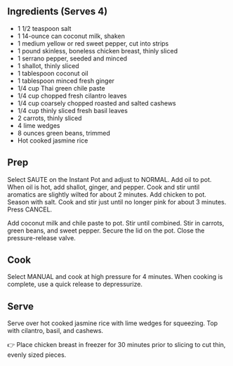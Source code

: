Ingredients (Serves 4)
----------------------

* 1 1/2 teaspoon salt
* 1 14-ounce can coconut milk, shaken
* 1 medium yellow or red sweet pepper, cut into strips
* 1 pound skinless, boneless chicken breast, thinly sliced
* 1 serrano pepper, seeded and minced
* 1 shallot, thinly sliced
* 1 tablespoon coconut oil
* 1 tablespoon minced fresh ginger
* 1/4 cup Thai green chile paste
* 1/4 cup chopped fresh cilantro leaves
* 1/4 cup coarsely chopped roasted and salted cashews
* 1/4 cup thinly sliced fresh basil leaves
* 2 carrots, thinly sliced
* 4 lime wedges
* 8 ounces green beans, trimmed
* Hot cooked jasmine rice

Prep
----

Select SAUTE on the Instant Pot and adjust to NORMAL. Add oil to pot. When oil is hot, add shallot, ginger, and pepper. Cook and stir until aromatics are slightly wilted for about 2 minutes. Add chicken to pot. Season with salt. Cook and stir just until no longer pink for about 3 minutes. Press CANCEL.

Add coconut milk and chile paste to pot. Stir until combined. Stir in carrots, green beans, and sweet pepper. Secure the lid on the pot. Close the pressure-release valve.

Cook
----

Select MANUAL and cook at high pressure for 4 minutes. When cooking is complete, use a quick release to depressurize.

Serve
-----

Serve over hot cooked jasmine rice with lime wedges for squeezing. Top with cilantro, basil, and cashews.

👉 Place chicken breast in freezer for 30 minutes prior to slicing to cut thin, evenly sized pieces.
